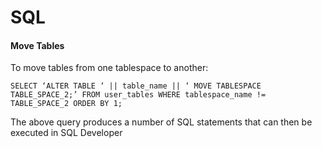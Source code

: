 # SQL

#### Move Tables

To move tables from one tablespace to another:

``` SELECT ‘ALTER TABLE ‘ || table_name || ‘ MOVE TABLESPACE TABLE_SPACE_2;’ FROM user_tables WHERE tablespace_name != TABLE_SPACE_2 ORDER BY 1; ```

The above query produces a number of SQL statements that can then be executed in SQL Developer

